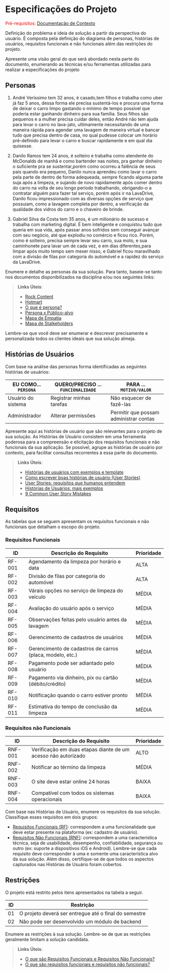 # Especificações do Projeto

<span style="color:red">Pré-requisitos: <a href="1-Documentação de Contexto.md"> Documentação de Contexto</a></span>

Definição do problema e ideia de solução a partir da perspectiva do usuário. É composta pela definição do  diagrama de personas, histórias de usuários, requisitos funcionais e não funcionais além das restrições do projeto.

Apresente uma visão geral do que será abordado nesta parte do documento, enumerando as técnicas e/ou ferramentas utilizadas para realizar a especificações do projeto

## Personas

1. André Veríssimo tem 32 anos, é casado,tem filhos e trabalha como uber já faz 5 anos, dessa forma ele precisa sustentá-los e procura uma forma de deixar o carro limpo gastando o mínimo de tempo possível que poderia estar ganhando dinheiro para sua família.
Seus filhos são pequenos e a mulher precisa cuidar deles, então André não tem ajuda para levar o carro no lava-jato, ultimamente necessitando de uma maneira rápida para agendar uma lavagem de maneira virtual e bancar tudo que precisa dentro de casa, no qual pudesse colocar um horário pré-definido para levar o carro e buscar rapidamente e em qual dia quisesse.

2. Danilo Ramos tem 24 anos, é solteiro e trabalha como atendente do McDonalds de manhã e como bartender nas noites, pra ganhar dinheiro o suficiente pra se sustentar,porém como ocorreu a falência de seus pais quando era pequeno, Danilo nunca aprendeu como lavar o carro pela parte de dentro de forma adequeada, sempre ficando alguma parte suja após a limpeza, e sujando de novo rapidamente após comer dentro do carro na volta de seu longo período trabalhando, obrigando-o a contratar alguém para fazer tal serviço, porém após ir na LavaDrive, Danilo ficou impressionado com as diversas opções de serviço que possuiam, como a lavagem completa por dentro, a verificação da qualidade dos vidros do carro e o chaveiro de brinde.

3. Gabriel Silva da Costa tem 35 anos, é um milionário de sucesso e trabalha com marketing digital. É bem inteligente e conquistou tudo que queria em sua vida, após passar anos sofridos sem conseguir avançar com seu negócio, até que explodiu no comércio e ficou rico. Porém, como é solteiro, precisa sempre levar seu carro, sua moto, e sua caminhonete para lavar um de cada vez, e em dias diferentes,para limpar após muito tempo sem mexer nisso, e Gabriel ficou maravilhado com a divisão de filas por categoria do automóvel e a rapidez do serviço da LavaDrive.


Enumere e detalhe as personas da sua solução. Para tanto, baseie-se tanto nos documentos disponibilizados na disciplina e/ou nos seguintes links:

> **Links Úteis**:
> - [Rock Content](https://rockcontent.com/blog/personas/)
> - [Hotmart](https://blog.hotmart.com/pt-br/como-criar-persona-negocio/)
> - [O que é persona?](https://resultadosdigitais.com.br/blog/persona-o-que-e/)
> - [Persona x Público-alvo](https://flammo.com.br/blog/persona-e-publico-alvo-qual-a-diferenca/)
> - [Mapa de Empatia](https://resultadosdigitais.com.br/blog/mapa-da-empatia/)
> - [Mapa de Stalkeholders](https://www.racecomunicacao.com.br/blog/como-fazer-o-mapeamento-de-stakeholders/)
>
Lembre-se que você deve ser enumerar e descrever precisamente e personalizada todos os clientes ideais que sua solução almeja.

## Histórias de Usuários

Com base na análise das personas forma identificadas as seguintes histórias de usuários:

|EU COMO... `PERSONA`| QUERO/PRECISO ... `FUNCIONALIDADE` |PARA ... `MOTIVO/VALOR`                 |
|--------------------|------------------------------------|----------------------------------------|
|Usuário do sistema  | Registrar minhas tarefas           | Não esquecer de fazê-las               |
|Administrador       | Alterar permissões                 | Permitir que possam administrar contas |

Apresente aqui as histórias de usuário que são relevantes para o projeto de sua solução. As Histórias de Usuário consistem em uma ferramenta poderosa para a compreensão e elicitação dos requisitos funcionais e não funcionais da sua aplicação. Se possível, agrupe as histórias de usuário por contexto, para facilitar consultas recorrentes à essa parte do documento.

> **Links Úteis**:
> - [Histórias de usuários com exemplos e template](https://www.atlassian.com/br/agile/project-management/user-stories)
> - [Como escrever boas histórias de usuário (User Stories)](https://medium.com/vertice/como-escrever-boas-users-stories-hist%C3%B3rias-de-usu%C3%A1rios-b29c75043fac)
> - [User Stories: requisitos que humanos entendem](https://www.luiztools.com.br/post/user-stories-descricao-de-requisitos-que-humanos-entendem/)
> - [Histórias de Usuários: mais exemplos](https://www.reqview.com/doc/user-stories-example.html)
> - [9 Common User Story Mistakes](https://airfocus.com/blog/user-story-mistakes/)

## Requisitos

As tabelas que se seguem apresentam os requisitos funcionais e não funcionais que detalham o escopo do projeto.

### Requisitos Funcionais

|ID    | Descrição do Requisito  | Prioridade |
|------|-----------------------------------------|----|
|RF-001| Agendamento da limpeza por horário e data | ALTA | 
|RF-002| Divisão de filas por categoria do automóvel | ALTA |
|RF-003| Várais opções no serviço de limpeza do veículo | MÉDIA |
|RF-004| Avaliação do usuário após o serviço | MÉDIA |
|RF-005| Observações feitas pelo usuário antes da lavagem | MÉDIA |
|RF-006| Gerencimento de cadastros de usuários | MÉDIA |
|RF-007| Gerencimento de cadastros de carros (placa, modelo, etc.) | MÉDIA |
|RF-008| Pagamento pode ser adiantado pelo usuário | MÉDIA |
|RF-009| Pagamento via dinheiro, pix ou cartão (débito/crédito) | MÉDIA |
|RF-010| Notificação quando o carro estiver pronto | MÉDIA |
|RF-011| Estimativa do tempo de conclusão da limpeza | MÉDIA |




### Requisitos não Funcionais

|ID     | Descrição do Requisito  |Prioridade |
|-------|-------------------------|----|
|RNF-001| Verificação em duas etapas diante de um acesso não autorizado | ALTO | 
|RNF-002| Notificar ao término da limpeza | MÉDIA | 
|RNF-003| O site deve estar online 24 horas |  BAIXA | 
|RNF-004| Compatível com todos os sistemas operacionais |  BAIXA | 


Com base nas Histórias de Usuário, enumere os requisitos da sua solução. Classifique esses requisitos em dois grupos:

- [Requisitos Funcionais
 (RF)](https://pt.wikipedia.org/wiki/Requisito_funcional):
 correspondem a uma funcionalidade que deve estar presente na
  plataforma (ex: cadastro de usuário).
- [Requisitos Não Funcionais
  (RNF)](https://pt.wikipedia.org/wiki/Requisito_n%C3%A3o_funcional):
  correspondem a uma característica técnica, seja de usabilidade,
  desempenho, confiabilidade, segurança ou outro (ex: suporte a
  dispositivos iOS e Android).
Lembre-se que cada requisito deve corresponder à uma e somente uma
característica alvo da sua solução. Além disso, certifique-se de que
todos os aspectos capturados nas Histórias de Usuário foram cobertos.

## Restrições

O projeto está restrito pelos itens apresentados na tabela a seguir.

|ID| Restrição                                             |
|--|-------------------------------------------------------|
|01| O projeto deverá ser entregue até o final do semestre |
|02| Não pode ser desenvolvido um módulo de backend        |


Enumere as restrições à sua solução. Lembre-se de que as restrições geralmente limitam a solução candidata.

> **Links Úteis**:
> - [O que são Requisitos Funcionais e Requisitos Não Funcionais?](https://codificar.com.br/requisitos-funcionais-nao-funcionais/)
> - [O que são requisitos funcionais e requisitos não funcionais?](https://analisederequisitos.com.br/requisitos-funcionais-e-requisitos-nao-funcionais-o-que-sao/)

